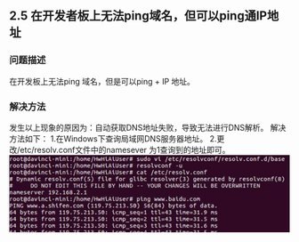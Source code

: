 ## 2.5 在开发者板上无法ping域名，但可以ping通IP地址
### 问题描述
在开发板上无法ping 域名，但是可以ping + IP 地址。
### 解决方法
发生以上现象的原因为：自动获取DNS地址失败，导致无法进行DNS解析。
解决方法如下：
1.在Windows下查询局域网DNS服务器地址。
2.更改/etc/resolv.conf文件中的namesever 为1查询到的地址即可。
![](./img/2-5-1.png)
